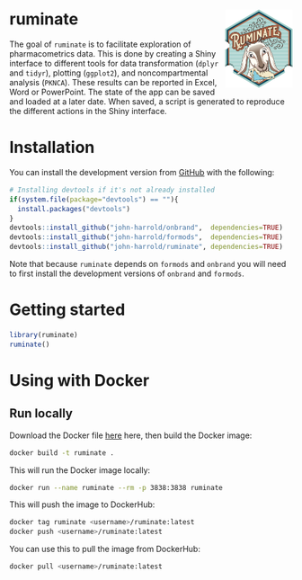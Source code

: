 
<!-- README.md is generated from README.Rmd. Please edit that file -->

# ruminate <img src="man/figures/logo.png" align="right" height="138.5" />

<!-- badges: start 
[![R-CMD-check](https://github.com/john-harrold/ruminate/workflows/R-CMD-check/badge.svg)](https://github.com/john-harrold/ruminate/actions)
-->
<!---
[![version](https://www.r-pkg.org/badges/version/ruminate)](https://CRAN.R-project.org/package=ruminate)
![cranlogs](https://cranlogs.r-pkg.org/badges/ruminate) 
![Active](https://www.repostatus.org/badges/latest/active.svg)
--->
<!-- badges: 
[![Lifecycle: Experimental](https://img.shields.io/badge/lifecycle-experimental-orange.svg)](https://lifecycle.r-lib.org/articles/stages.html)


[ruminate](<https://rumiante.ubiquity.tools>) 
end -->

The goal of `ruminate` is to facilitate exploration of pharmacometrics
data. This is done by creating a Shiny interface to different tools for
data transformation (`dplyr` and `tidyr`), plotting (`ggplot2`), and
noncompartmental analysis (`PKNCA`). These results can be reported in
Excel, Word or PowerPoint. The state of the app can be saved and loaded
at a later date. When saved, a script is generated to reproduce the
different actions in the Shiny interface.

# Installation

<!---
You can install the released version of ``rumiante`` from [CRAN](https://cran.r-project.org/package=ruminate) with:

``` r
install.packages("ruminate")
```
--->

You can install the development version from
[GitHub](https://github.com/john-harrold/ruminate/) with the following:

``` r
# Installing devtools if it's not already installed
if(system.file(package="devtools") == ""){
  install.packages("devtools") 
}
devtools::install_github("john-harrold/onbrand",  dependencies=TRUE)
devtools::install_github("john-harrold/formods",  dependencies=TRUE)
devtools::install_github("john-harrold/ruminate", dependencies=TRUE)
```

Note that because `ruminate` depends on `formods` and `onbrand` you will
need to first install the development versions of `onbrand` and
`formods`.

# Getting started

``` r
library(ruminate)
ruminate()
```

# Using with Docker

## Run locally

Download the Docker file
[here](https://raw.githubusercontent.com/john-harrold/ruminate/main/inst/docker/Dockerfile)
here, then build the Docker image:

``` bash
docker build -t ruminate .
```

This will run the Docker image locally:

``` bash
docker run --name ruminate --rm -p 3838:3838 ruminate
```

This will push the image to DockerHub:

``` bash
docker tag ruminate <username>/ruminate:latest
docker push <username>/ruminate:latest
```

You can use this to pull the image from DockerHub:

``` bash
docker pull <username>/ruminate:latest
```
